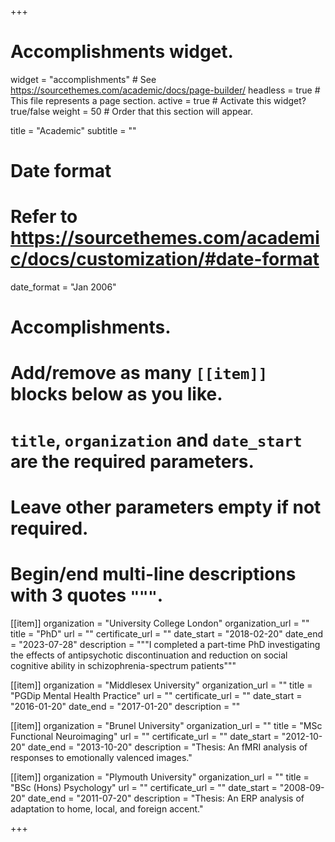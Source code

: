 +++
# Accomplishments widget.
widget = "accomplishments"  # See https://sourcethemes.com/academic/docs/page-builder/
headless = true  # This file represents a page section.
active = true  # Activate this widget? true/false
weight = 50  # Order that this section will appear.

title = "Academic"
subtitle = ""

# Date format
#   Refer to https://sourcethemes.com/academic/docs/customization/#date-format
date_format = "Jan 2006"

# Accomplishments.
#   Add/remove as many `[[item]]` blocks below as you like.
#   `title`, `organization` and `date_start` are the required parameters.
#   Leave other parameters empty if not required.
#   Begin/end multi-line descriptions with 3 quotes `"""`.

[[item]]
  organization = "University College London"
  organization_url = ""
  title = "PhD"
  url = ""
  certificate_url = ""
  date_start = "2018-02-20"
  date_end = "2023-07-28"
  description = """I completed a part-time PhD investigating the effects of antipsychotic discontinuation and reduction on social cognitive ability in schizophrenia-spectrum patients"""

[[item]]
  organization = "Middlesex University"
  organization_url = ""
  title = "PGDip Mental Health Practice"
  url = ""
  certificate_url = ""
  date_start = "2016-01-20"
  date_end = "2017-01-20"
  description = ""

[[item]]
  organization = "Brunel University"
  organization_url = ""
  title = "MSc Functional Neuroimaging"
  url = ""
  certificate_url = ""
  date_start = "2012-10-20"
  date_end = "2013-10-20"
  description = "Thesis: An fMRI analysis of responses to emotionally valenced images."

[[item]]
  organization = "Plymouth University"
  organization_url = ""
  title = "BSc (Hons) Psychology"
  url = ""
  certificate_url = ""
  date_start = "2008-09-20"
  date_end = "2011-07-20"
  description = "Thesis: An ERP analysis of adaptation to home, local, and foreign accent."

+++

